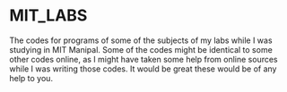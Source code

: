 # MIT_LABS
The codes for programs of  some of the subjects of my labs while I was studying in MIT Manipal. Some of the codes might be identical to some other codes online,
as I might have taken some help from online sources while I was writing those codes. It would be great these would be of any help to you.
